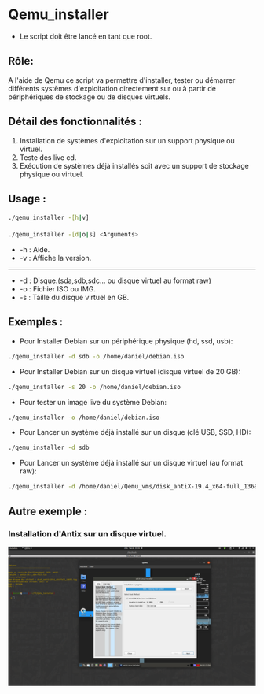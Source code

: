 # Qemu_installer

  - Le script doit être lancé en tant que root.
  
  ## Rôle:                                                                                   
  A l'aide de Qemu ce script va permettre d'installer, tester ou démarrer différents systèmes d'exploitation 
  directement sur ou à partir de périphériques de stockage ou de disques virtuels.
  
  ## Détail des fonctionnalités :
  1. Installation de systèmes d'exploitation sur un support physique ou virtuel.
  2. Teste des live cd.
  3. Exécution de systèmes déjà installés soit avec un support de stockage physique ou virtuel.

  ## Usage :
  ```Bash
  ./qemu_installer -[h|v]
  
  ./qemu_installer -[d|o|s] <Arguments>
  ```  
  * -h : Aide.
  * -v : Affiche la version.
  ---
  * -d : Disque.(sda,sdb,sdc... ou disque virtuel au format raw)
  * -o : Fichier ISO ou IMG.
  * -s : Taille du disque virtuel en GB.

  ## Exemples :
  * Pour Installer Debian sur un périphérique physique (hd, ssd, usb):
  ```Bash  
  ./qemu_installer -d sdb -o /home/daniel/debian.iso
  ```  
  * Pour Installer Debian sur un disque virtuel (disque virtuel de 20 GB):
  ```Bash
  ./qemu_installer -s 20 -o /home/daniel/debian.iso  
  ```  
  * Pour tester un image live du système Debian:
  ```Bash
  ./qemu_installer -o /home/daniel/debian.iso
  ```
  * Pour Lancer un système déjà installé sur un disque (clé USB, SSD, HD):
  ```Bash
  ./qemu_installer -d sdb
  ```  
  * Pour Lancer un système déjà installé sur un disque virtuel (au format raw):
  ```Bash
  ./qemu_installer -d /home/daniel/Qemu_vms/disk_antiX-19.4_x64-full_13692.img
  ```
  
  ## Autre exemple :
  ### Installation d'Antix sur un disque virtuel.
  ![capture](https://github.com/DOSSANTOSDaniel/Qemu_installer/blob/main/images/Cap.png)

  
